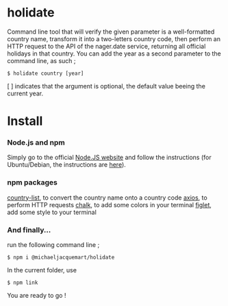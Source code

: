 # holidate

Command line tool that will verify the given parameter is a well-formatted country name, transform it into a two-letters country code, then perform an HTTP request to the API of the nager.date service, returning all official holidays in that country. You can add the year as a second parameter to the command line, as such ;

```
$ holidate country [year]
```

[ ] indicates that the argument is optional, the default value beeing the current year.



# Install
### Node.js and npm
 Simply go to the official [Node.JS website](https://nodejs.org/en/) and follow the instructions (for Ubuntu/Debian, the instructions are [here](https://github.com/nodesource/distributions/blob/master/README.md)).

### npm packages

[country-list](https://www.npmjs.com/package/country-list), to convert the country name onto a country code
[axios](https://www.npmjs.com/package/axios), to perform HTTP requests
[chalk](https://www.npmjs.com/package/chalk), to add some colors in your terminal
[figlet](https://www.npmjs.com/package/figlet), add some style to your terminal










### And finally...


run the following command line ;

```
$ npm i @michaeljacquemart/holidate

```

In the current folder, use

```
$ npm link
```

You are ready to go !
